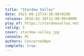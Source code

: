 ```yaml
---
title: "Stardew Valley"
date: 2021-08-22T14:30:00+0100
release: 2016-02-26T12:00:00+0000
play_of: https://stardewvalley.net
rating: 5
cover: stardew-valley.jpg
console: PC
authors: ConcernedApe
complete: true
---
```

